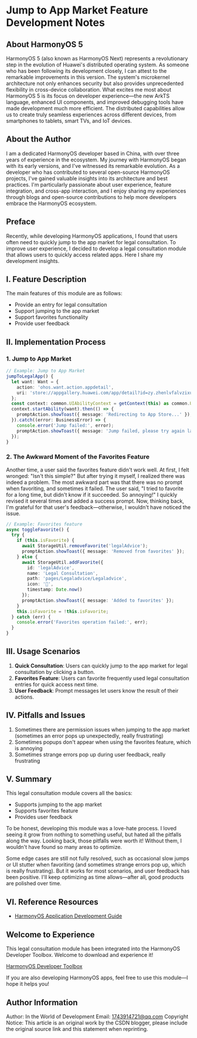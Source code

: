 # Jump to App Market Feature Development Notes

## About HarmonyOS 5
HarmonyOS 5 (also known as HarmonyOS Next) represents a revolutionary step in the evolution of Huawei's distributed operating system. As someone who has been following its development closely, I can attest to the remarkable improvements in this version. The system's microkernel architecture not only enhances security but also provides unprecedented flexibility in cross-device collaboration. What excites me most about HarmonyOS 5 is its focus on developer experience—the new ArkTS language, enhanced UI components, and improved debugging tools have made development much more efficient. The distributed capabilities allow us to create truly seamless experiences across different devices, from smartphones to tablets, smart TVs, and IoT devices.

## About the Author
I am a dedicated HarmonyOS developer based in China, with over three years of experience in the ecosystem. My journey with HarmonyOS began with its early versions, and I've witnessed its remarkable evolution. As a developer who has contributed to several open-source HarmonyOS projects, I've gained valuable insights into its architecture and best practices. I'm particularly passionate about user experience, feature integration, and cross-app interaction, and I enjoy sharing my experiences through blogs and open-source contributions to help more developers embrace the HarmonyOS ecosystem.

## Preface
Recently, while developing HarmonyOS applications, I found that users often need to quickly jump to the app market for legal consultation. To improve user experience, I decided to develop a legal consultation module that allows users to quickly access related apps. Here I share my development insights.

## I. Feature Description

The main features of this module are as follows:

- Provide an entry for legal consultation
- Support jumping to the app market
- Support favorites functionality
- Provide user feedback

## II. Implementation Process

### 1. Jump to App Market

```typescript
// Example: Jump to App Market
jumpToLegalApp() {
  let want: Want = {
    action: 'ohos.want.action.appdetail',
    uri: 'store://appgallery.huawei.com/app/detail?id=zy.zhenlvfalvzixun.law',
  };
  const context: common.UIAbilityContext = getContext(this) as common.UIAbilityContext;
  context.startAbility(want).then(() => {
    promptAction.showToast({ message: 'Redirecting to App Store...' });
  }).catch((error: BusinessError) => {
    console.error('Jump failed:', error);
    promptAction.showToast({ message: 'Jump failed, please try again later' });
  });
}
```

### 2. The Awkward Moment of the Favorites Feature

Another time, a user said the favorites feature didn't work well. At first, I felt wronged: "Isn't this simple?" But after trying it myself, I realized there was indeed a problem. The most awkward part was that there was no prompt when favoriting, and sometimes it failed. The user said, "I tried to favorite for a long time, but didn't know if it succeeded. So annoying!" I quickly revised it several times and added a success prompt. Now, thinking back, I'm grateful for that user's feedback—otherwise, I wouldn't have noticed the issue.

```typescript
// Example: Favorites feature
async toggleFavorite() {
  try {
    if (this.isFavorite) {
      await StorageUtil.removeFavorite('legalAdvice');
      promptAction.showToast({ message: 'Removed from favorites' });
    } else {
      await StorageUtil.addFavorite({
        id: 'legalAdvice',
        name: 'Legal Consultation',
        path: 'pages/Legaladvice/Legaladvice',
        icon: '🤝',
        timestamp: Date.now()
      });
      promptAction.showToast({ message: 'Added to favorites' });
    }
    this.isFavorite = !this.isFavorite;
  } catch (err) {
    console.error('Favorites operation failed:', err);
  }
}
```

## III. Usage Scenarios

1. **Quick Consultation**: Users can quickly jump to the app market for legal consultation by clicking a button.
2. **Favorites Feature**: Users can favorite frequently used legal consultation entries for quick access next time.
3. **User Feedback**: Prompt messages let users know the result of their actions.

## IV. Pitfalls and Issues

1. Sometimes there are permission issues when jumping to the app market (sometimes an error pops up unexpectedly, really frustrating)
2. Sometimes popups don't appear when using the favorites feature, which is annoying
3. Sometimes strange errors pop up during user feedback, really frustrating

## V. Summary

This legal consultation module covers all the basics:

- Supports jumping to the app market
- Supports favorites feature
- Provides user feedback

To be honest, developing this module was a love-hate process. I loved seeing it grow from nothing to something useful, but hated all the pitfalls along the way. Looking back, those pitfalls were worth it! Without them, I wouldn't have found so many areas to optimize.

Some edge cases are still not fully resolved, such as occasional slow jumps or UI stutter when favoriting (and sometimes strange errors pop up, which is really frustrating). But it works for most scenarios, and user feedback has been positive. I'll keep optimizing as time allows—after all, good products are polished over time.

## VI. Reference Resources

- [HarmonyOS Application Development Guide](https://developer.huawei.com/consumer/cn/doc/harmonyos-guides/application-dev-guide)

## Welcome to Experience

This legal consultation module has been integrated into the HarmonyOS Developer Toolbox. Welcome to download and experience it!

[HarmonyOS Developer Toolbox](https://appgallery.huawei.com/app/detail?id=com.zyl.tool&channelId=SHARE)

If you are also developing HarmonyOS apps, feel free to use this module—I hope it helps you!

## Author Information

Author: In the World of Development
Email: 1743914721@qq.com
Copyright Notice: This article is an original work by the CSDN blogger, please include the original source link and this statement when reprinting. 